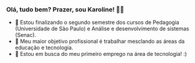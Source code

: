 ### Olá, tudo bem? Prazer, sou Karoline! 🙋‍♀️

- 🌱 Estou finalizando o segundo semestre dos cursos de Pedagogia (Universidade de São Paulo) e Análise e desenvolvimento de sistemas (Senac).
- 👯 Meu maior objetivo profissional é trabalhar mesclando as áreas da educação e tecnologia.
- 🔭 Estou em busca do meu primeiro emprego na área de tecnologia! :)


